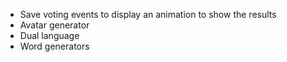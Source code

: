 - Save voting events to display an animation to show the results
- Avatar generator
- Dual language
- Word generators